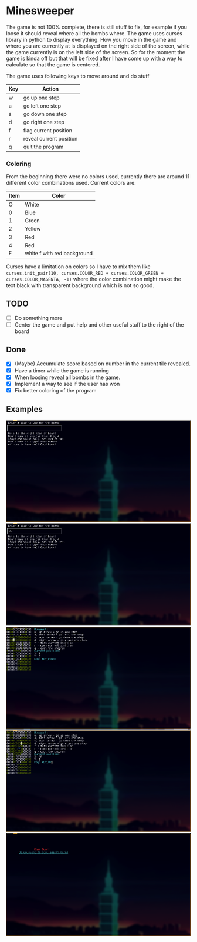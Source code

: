 # Minesweeper
The game is not 100% complete, there is still stuff to fix, 
for example if you loose it should reveal where all the bombs where.
The game uses curses library in python to display everything.
How you move in the game and where you are currently at is displayed 
on the right side of the screen, while the game currently is on the 
left side of the screen. So for the moment the game is kinda off but
that will be fixed after I have come up with a way to calculate so
that the game is centered.<br>
<p>The game uses following keys to move around and do stuff</p>

Key | Action
----|-------------
w   | go up one step
a   | go left one step
s   | go down one step
d   | go right one step
f   | flag current position
r   | reveal current position
q   | quit the program

### Coloring
From the beginning there were no colors used,
currently there are around 11 different color combinations used.
Current colors are:

Item | Color
-----|-------
O | White
0 | Blue
1 | Green
2 | Yellow
3 | Red
4 | Red
F | white f with red background

Curses have a limitation on colors so I have to mix them like ```curses.init_pair(10, curses.COLOR_RED + curses.COLOR_GREEN + curses.COLOR_MAGENTA, -1)```
where the color combination might make the text black with transparent background which is not so good.

## TODO
- [ ] Do something more
- [ ] Center the game and put help and other useful stuff to the right of the board

## Done
- [x] (Maybe) Accumulate score based on number in the current tile revealed.
- [x] Have a timer while the game is running
- [x] When loosing reveal all bombs in the game.
- [x] Implement a way to see if the user has won
- [x] Fix better coloring of the program

## Examples
![Before entering a size for the board](example.png)
![Having entered a size for the board](example2.png)
![Revealed all positions with 0 while playing the game](example3.png)
![Flagged 2 bombs and revealed numbers around](example4.png)
![When you hit a bomb you get prompted with a question about playing again](example5.png)
